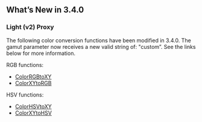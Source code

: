 ## What’s New in 3.4.0

### Light (v2) Proxy

The following color conversion functions have been modified in 3.4.0. The gamut parameter now receives a new valid string of: "custom”. See the links below for more information.

RGB functions:
- [ColorRGBtoXY][1]
- [ColorXYtoRGB][2]

HSV functions:
- [ColorHSVtoXY][3]
- [ColorXYtoHSV][4]

[1]:	https://snap-one.github.io/docs-driverworks-proxyprotocol/#light-v2-conversion-commands-colorrgbtoxy
[2]:	https://snap-one.github.io/docs-driverworks-proxyprotocol/#light-v2-conversion-commands-colorxytorgb
[3]:	https://snap-one.github.io/docs-driverworks-proxyprotocol/#light-v2-conversion-commands-colorhsvtoxy
[4]:	https://snap-one.github.io/docs-driverworks-proxyprotocol/#light-v2-conversion-commands-colorxytohsv